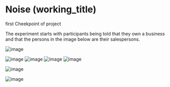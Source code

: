 # Noise (working_title)
first Cheekpoint of project 



The experiment starts with participants being told that they own a business and that the persons in the image below are their salespersons. 


![image](https://github.com/yoavger/noise_or_underfit/blob/main/plots/method.png)

![image](https://github.com/yoavger/noise_or_underfit/blob/main/plots/cm_100.png)
![image](https://github.com/yoavger/noise_or_underfit/blob/main/plots/cm_1000.png)
![image](https://github.com/yoavger/noise_or_underfit/blob/main/plots/cm_LR.png)
![image](https://github.com/yoavger/noise_or_underfit/blob/main/plots/cm_best.png)

![image](https://github.com/yoavger/noise_or_underfit/blob/main/plots/bar_plot.png)


<!-- <img src="https://github.com/yoavger/noise_or_underfit/blob/main/plots/cm_100.png" width="35%"> -->



![image](https://github.com/yoavger/noise_or_underfit/blob/main/plots/noise_2.png)







